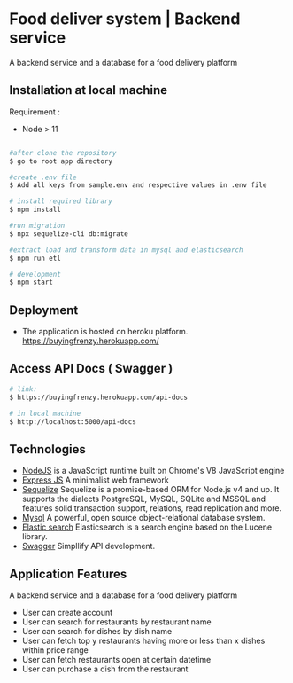 # Food deliver system | Backend service

A backend service and a database for a food delivery platform

## Installation at local machine

Requirement : 
- Node > 11

```bash

#after clone the repository
$ go to root app directory

#create .env file
$ Add all keys from sample.env and respective values in .env file

# install required library
$ npm install

#run migration
$ npx sequelize-cli db:migrate

#extract load and transform data in mysql and elasticsearch
$ npm run etl

# development
$ npm start

```
## Deployment

- The application is hosted on heroku platform. https://buyingfrenzy.herokuapp.com/


## Access API Docs ( Swagger )

```bash
# link:
$ https://buyingfrenzy.herokuapp.com/api-docs

# in local machine
$ http://localhost:5000/api-docs

```


## Technologies

- [NodeJS](http://nodejs.org/en) is a JavaScript runtime built on Chrome's V8 JavaScript engine
- [Express JS](http://express.com) A minimalist web framework
- [Sequelize](http://docs.sequelizejs.com/) Sequelize is a promise-based ORM for Node.js v4 and up. It supports the dialects PostgreSQL, MySQL, SQLite and MSSQL and features solid transaction support, relations, read replication and more.
- [Mysql](https://www.mysql.com/) A powerful, open source object-relational database system.
- [Elastic search](https://www.elastic.co/) Elasticsearch is a search engine based on the Lucene library. 
- [Swagger](https://swagger.io/) Simpllify API development.

## Application Features

A backend service and a database for a food delivery platform

<ul>
<li> User can create account </li>
<li> User can search for restaurants by restaurant name </li>
<li> User can search for dishes by dish name </li>
<li> User can fetch top y restaurants having more or less than x dishes within price range </li>
<li> User can fetch restaurants open at certain datetime </li>
<li> User can purchase a dish from the restaurant </li>
</ul> 

